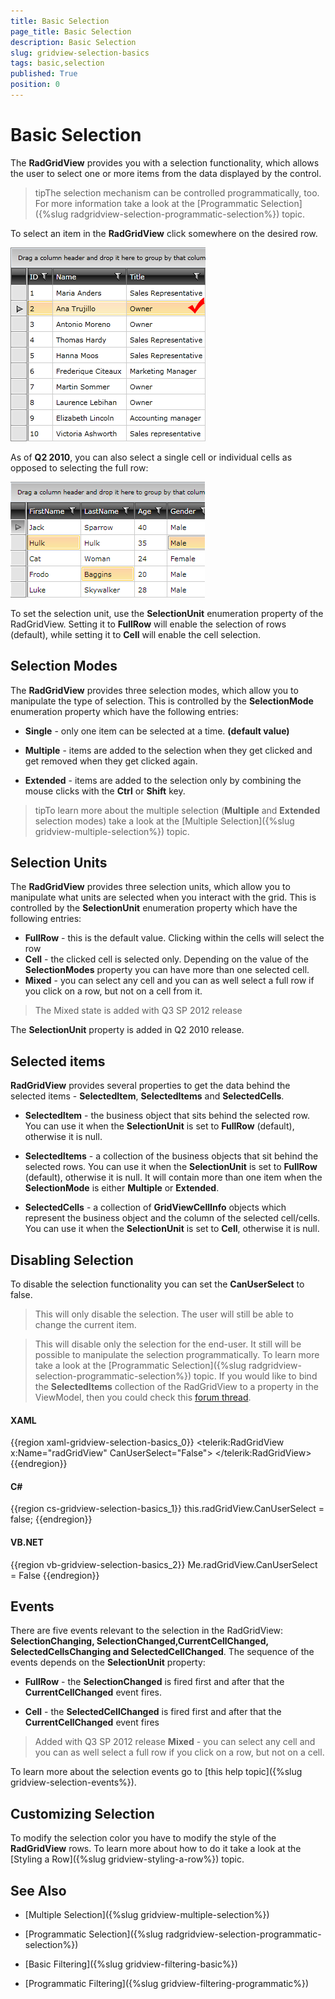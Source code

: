 ```yaml
---
title: Basic Selection
page_title: Basic Selection
description: Basic Selection
slug: gridview-selection-basics
tags: basic,selection
published: True
position: 0
---
```


# Basic Selection


The __RadGridView__ provides you with a selection functionality, which allows the user to select one or more items from the data displayed by the control.

>tipThe selection mechanism can be controlled programmatically, too. For more information take a look at the [Programmatic Selection]({%slug radgridview-selection-programmatic-selection%}) topic.

To select an item in the __RadGridView__ click somewhere on the desired row.

![](images/RadGridView_BasicSelection_1.png)

As of __Q2 2010__, you can also select a single cell or individual cells as opposed to selecting the full row:

![](images/RadGridView_BasicSelection_2.png)

To set the selection unit, use the __SelectionUnit__ enumeration property of the RadGridView. Setting it to __FullRow__ will enable the selection of rows (default), while setting it to __Cell__ will enable the cell selection.

## Selection Modes

The __RadGridView__ provides three selection modes, which allow you to manipulate the type of selection. This is controlled by the __SelectionMode__ enumeration property which have the following entries:

* __Single__ - only one item can be selected at a time. __(default value)__

* __Multiple__ - items are added to the selection when they get clicked and get removed when they get clicked again. 

* __Extended__ - items are added to the selection only by combining the mouse clicks with the __Ctrl__ or __Shift__ key. 

>tipTo learn more about the multiple selection (__Multiple__ and __Extended__ selection modes) take a look at the [Multiple Selection]({%slug gridview-multiple-selection%}) topic.

## Selection Units

The __RadGridView__ provides three selection units, which allow you to manipulate what units are selected when you interact with the grid. This is controlled by the __SelectionUnit__ enumeration property which have the following entries:

* __FullRow__ - this is the default value. Clicking within the cells will select the row    
* __Cell__ - the clicked cell is selected only. Depending on the value of the __SelectionModes__ property you can have more than one selected cell. 
* __Mixed__ - you can select any cell and you can as well select a full row if you click on a row, but not on a cell from it.
            
>The Mixed state is added with Q3 SP 2012 release

The __SelectionUnit__ property is added in Q2 2010 release.

## Selected items

__RadGridView__ provides several properties to get the data behind the selected items - __SelectedItem__, __SelectedItems__ and __SelectedCells__. 

* __SelectedItem__ - the business object that sits behind the selected row. You can use it when the __SelectionUnit__ is set to __FullRow__ (default), otherwise it is null.

* __SelectedItems__ - a collection of the business objects that sit behind the selected rows. You can use it when the __SelectionUnit__ is set to __FullRow__ (default), otherwise it is null. It will contain more than one item when the __SelectionMode__ is either __Multiple__ or __Extended__.

* __SelectedCells__ - a collection of __GridViewCellInfo__ objects which represent the business object and the column of the selected cell/cells. You can use it when the __SelectionUnit__ is set to __Cell__, otherwise it is null.

## Disabling Selection

To disable the selection functionality you can set the __CanUserSelect__ to false.

>This will only disable the selection. The user will still be able to change the current item.

>This will disable only the selection for the end-user. It still will be possible to manipulate the selection programmatically. To learn more take a look at the [Programmatic Selection]({%slug radgridview-selection-programmatic-selection%}) topic. If you would like to bind the __SelectedItems__ collection of the RadGridView to a property in the ViewModel, then you could check this [forum thread](http://www.telerik.com/community/forums/wpf/gridview/multiple-selection-with-data-binding-in-radgridview.aspx).
          
#### __XAML__

{{region xaml-gridview-selection-basics_0}}
	<telerik:RadGridView x:Name="radGridView"
	                 CanUserSelect="False">
	</telerik:RadGridView>
{{endregion}}

#### __C#__

{{region cs-gridview-selection-basics_1}}
	this.radGridView.CanUserSelect = false;
{{endregion}}

#### __VB.NET__

{{region vb-gridview-selection-basics_2}}
	Me.radGridView.CanUserSelect = False
{{endregion}}

## Events

There are five events relevant to the selection in the RadGridView: __SelectionChanging, SelectionChanged,CurrentCellChanged, SelectedCellsChanging and SelectedCellChanged__. The sequence of the events depends on the __SelectionUnit__ property:

* __FullRow__ - the __SelectionChanged__ is fired first and after that the __CurrentCellChanged__ event fires. 

* __Cell__ - the __SelectedCellChanged__ is fired first and after that the __CurrentCellChanged__ event fires 

>Added with Q3 SP 2012 release __Mixed__ - you can select any cell and you can as well select a full row if you click on a row, but not on a cell.
          

To learn more about the selection events go to [this help topic]({%slug gridview-selection-events%}).

## Customizing Selection

To modify the selection color you have to modify the style of the __RadGridView__ rows. To learn more about how to do it take a look at the [Styling a Row]({%slug gridview-styling-a-row%}) topic.

## See Also

 * [Multiple Selection]({%slug gridview-multiple-selection%})

 * [Programmatic Selection]({%slug radgridview-selection-programmatic-selection%})

 * [Basic Filtering]({%slug gridview-filtering-basic%})

 * [Programmatic Filtering]({%slug gridview-filtering-programmatic%})
